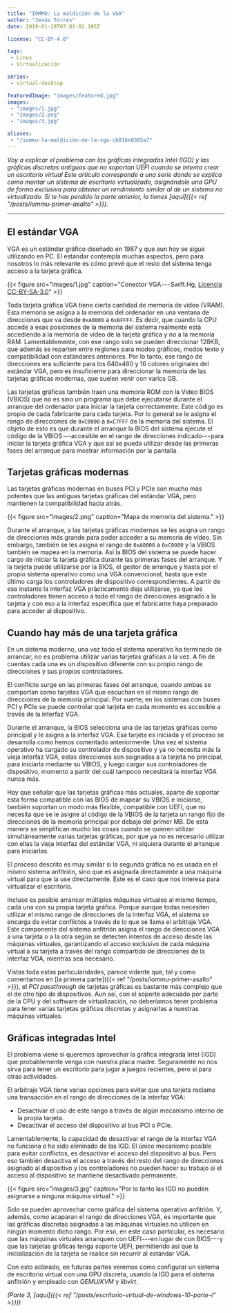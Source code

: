 ```yaml
---
title: "IOMMU: La maldición de la VGA"
author: "Jesús Torres"
date: 2019-01-28T07:01:01.105Z

license: "CC-BY-4.0"

tags:
 - Linux
 - Virtualización

series:
 - virtual-desktop

featuredImage: "images/featured.jpg" 
images:
 - "images/1.jpg" 
 - "images/2.png" 
 - "images/3.jpg" 

aliases:
 - "/iommu-la-maldición-de-la-vga-cb016e0385a7"
---
```


_Voy a explicar el problema con las gráficas integradas Intel (IGD) y las gráficas discretas antiguas que no soportan UEFI cuando se intenta crear un escritorio virtual_
_Este artículo corresponde a una serie donde se explica como montar un sistema de escritorio virtualizado, asignándole una GPU de forma exclusiva para obtener un rendimiento similar al de un sistema no virtualizado._
_Si te has perdido la parte anterior, la tienes [aquí]({{< ref "/posts/iommu-primer-asalto" >}})._

____

## El estándar VGA

VGA es un estándar gráfico diseñado en 1987 y que aun hoy se sigue utilizando en PC.
El estándar contempla muchas aspectos, pero para nosotros lo más relevante es cómo prevé que el resto del sistema tenga acceso a la tarjeta gráfica.


{{< figure src="images/1.jpg" caption="Conector VGA --- Swift.Hg, [Licencia CC-BY-SA-3.0](https://commons.wikimedia.org/wiki/File:Male_VGA_connector.jpg)" >}}


Toda tarjeta gráfica VGA tiene cierta cantidad de memoria de vídeo (VRAM).
Esta memoria se asigna a la memoria del ordenador en una ventana de direcciones que va desde `0xA0000` a `0xBFFFF`.
Es decir, que cuando la CPU accede a esas posiciones de la memoria del sistema realmente está accediendo a la memoria de vídeo de la tarjeta gráfica y no a la memoria RAM.
Lamentablemente, con ese rango solo se pueden direccionar 128KB, que además se reparten entre regiones para modos gráficos, modos texto y compatibilidad con estándares anteriores.
Por lo tanto, ese rango de direcciones era suficiente para los 640x480 y 16 colores originales del estándar VGA, pero es insuficiente para direccionar la memoria de las tarjetas gráficas modernas, que suelen venir con varios GB.

Las tarjetas gráficas también traen una memoria ROM con la Video BIOS (VBIOS) que no es sino un programa que debe ejecutarse durante el arranque del ordenador para iniciar la tarjeta correctamente.
Este código es propio de cada fabricante para cada tarjeta.
Por lo general se le asigna el rango de direcciones de `0xC0000` a `0xC7FFF` de la memoria del sistema.
El objeto de esto es que durante el arranque la BIOS del sistema ejecute el código de la VBIOS ---accesible en el rango de direcciones indicado--- para iniciar la tarjeta gráfica VGA y que así se pueda utilizar desde las primeras fases del arranque para mostrar información por la pantalla.

## Tarjetas gráficas modernas

Las tarjetas gráficas modernas en buses PCI y PCIe son mucho más potentes que las antiguas tarjetas gráficas del estándar VGA, pero mantienen la compatibilidad hacia atrás.

{{< figure src="images/2.png" caption="Mapa de memoria del sistema." >}}

Durante el arranque, a las tarjetas gráficas modernas se les asigna un rango de direcciones más grande para poder acceder a su memoria de vídeo.
Sin embargo, también se les asigna el rango de `0xA0000` a `0xC0000` y la VBIOS también se mapea en la memoria.
Así la BIOS del sistema se puede hacer cargo de iniciar la tarjeta gráfica durante las primeras fases del arranque.
Y la tarjeta puede utilizarse por la BIOS, el gestor de arranque y hasta por el propio sistema operativo como una VGA convencional, hasta que este último carga los controladores de dispositivo correspondientes.
A partir de ese instante la interfaz VGA prácticamente deja utilizarse, ya que los controladores tienen acceso a todo el rango de direcciones asignado a la tarjeta y con eso a la interfaz específica que el fabricante haya preparado para acceder al dispositivo.

## Cuando hay más de una tarjeta gráfica

En un sistema moderno, una vez todo el sistema operativo ha terminado de arrancar, no es problema utilizar varias tarjetas gráficas a la vez.
A fin de cuentas cada una es un dispositivo diferente con su propio rango de direcciones y sus propios controladores.

El conflicto surge en las primeras fases del arranque, cuando ambas se comportan como tarjetas VGA que escuchan en el mismo rango de direcciones de la memoria principal.
Por suerte, en los sistemas con buses PCI y PCIe se puede controlar qué tarjeta en cada momento es accesible a través de la interfaz VGA.

Durante el arranque, la BIOS selecciona una de las tarjetas gráficas como principal y le asigna a la interfaz VGA.
Esa tarjeta es iniciada y el proceso se desarrolla como hemos comentado anteriormente.
Una vez el sistema operativo ha cargado su controlador de dispositivo y ya no necesita más la vieja interfaz VGA, estas direcciones son asignadas a la tarjeta no principal, para iniciarla mediante su VBIOS, y luego cargar sus controladores de dispositivo, momento a partir del cuál tampoco necesitará la interfaz VGA nunca más.

Hay que señalar que las tarjetas gráficas más actuales, aparte de soportar esta forma compatible con las BIOS de mapear su VBIOS e iniciarse, también soportan un modo más flexible, compatible con UEFI, que no necesita que se le asigne al código de la VBIOS de la tarjeta un rango fijo de direcciones de la memoria principal por debajo del primer MB.
De esta manera se simplifican mucho las cosas cuando se quieren utilizar simultáneamente varias tarjetas gráficas, por que ya no es necesario utilizar con ellas la vieja interfaz del estándar VGA, ni siquiera durante el arranque para iniciarlas.

El proceso descrito es muy similar si la segunda gráfica no es usada en el mismo sistema anfitrión, sino que es asignada directamente a una máquina virtual para que la use directamente.
Este es el caso que nos interesa para virtualizar el escritorio.

Incluso es posible arrancar múltiples máquinas virtuales al mismo tiempo, cada una con su propia tarjeta gráfica.
Porque aunque todas necesiten utilizar el mismo rango de direcciones de la interfaz VGA, el sistema se encarga de evitar conflictos a través de lo que se llama el arbitraje VGA.
Este componente del sistema anfitrión asigna el rango de direcciones VGA a una tarjeta o a la otra según se detecten intentos de acceso desde las máquinas virtuales, garantizando el acceso exclusivo de cada máquina virtual a su tarjeta a través del rango compartido de direcciones de la interfaz VGA, mientras sea necesario.

Vistas toda estas particularidades, parece vidente que, tal y como comentamos en [la primera parte]({{< ref "/posts/iommu-primer-asalto" >}}), el _PCI passthrough_ de tarjetas gráficas es bastante más complejo que el de otro tipo de dispositivos.
Aun así, con el soporte adecuado por parte de la CPU y del software de virtualización, no deberíamos tener problema para tener varias tarjetas gráficas discretas y asignarlas a nuestras máquinas virtuales.

## Gráficas integradas Intel

El problema viene si queremos aprovechar la gráfica integrada Intel (IGD) que probablemente venga con nuestra placa madre.
Seguramente no nos sirva para tener un escritorio para jugar a juegos recientes, pero si para otras actividades.

El arbitraje VGA tiene varias opciones para evitar que una tarjeta reclame una transacción en el rango de direcciones de la interfaz VGA:

* Desactivar el uso de este rango a través de algún mecanismo interno de la propia tarjeta.
* Desactivar el acceso del dispositivo al bus PCI o PCIe.

Lamentablemente, la capacidad de desactivar el rango de la interfaz VGA no funciona o ha sido eliminado de las IGD.
El único mecanismo posible para evitar conflictos, es desactivar el acceso del dispositivo al bus.
Pero eso también desactiva el acceso a través del resto del rango de direcciones asignado al dispositivo y los controladores no pueden hacer su trabajo si el acceso al dispositivo se mantiene desactivado permanente.

{{< figure src="images/3.jpg" caption="Por lo tanto las IGD no pueden asignarse a ninguna máquina virtual." >}}

Solo se pueden aprovechar como gráfica del sistema operativo anfitrión.
Y, además, como acaparan el rango de direcciones VGA, es importante que las gráficas discretas asignadas a las máquinas virtuales no utilicen en ningún momento dicho rango.
Por eso, en este caso particular, es necesario que las máquinas virtuales arranquen con UEFI ---en lugar de con BIOS--- y que las tarjetas gráficas tenga soporte UEFI, permitiendo así que la inicialización de la tarjeta se realice sin recurrir al estándar VGA.

Con esto aclarado, en futuras partes veremos como configurar un sistema de escritorio virtual con una GPU discreta, usando la IGD para el sistema anfitrión y empleado con _QEMU/KVM_ y _libvirt_.

_(Parte 3, [aquí]({{< ref "/posts/escritorio-virtual-de-windows-10-parte-i" >}}))_